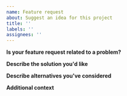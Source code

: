```yaml
---
name: Feature request
about: Suggest an idea for this project
title: ''
labels: ''
assignees: ''
---
```


**Is your feature request related to a problem?**
<!--
  A clear and concise description of what the problem is.
  E.g. I'm always frustrated when [...]
-->

**Describe the solution you'd like**
<!--
  A clear and concise description of what you want to happen.
-->

**Describe alternatives you've considered**
<!--
  A clear and concise description of any alternative solutions or features you've considered.
-->

**Additional context**
<!--
  Add any other context or screenshots about the feature request here.
-->

